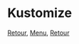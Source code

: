 # Kustomize


[Retour](https://obeyler.github.io/Formation-K8S/Tools/Kustomize.html), [Menu](https://obeyler.github.io/Formation-K8S/), [Retour](https://obeyler.github.io/Formation-K8S/Chapitres/Operateur.html)
